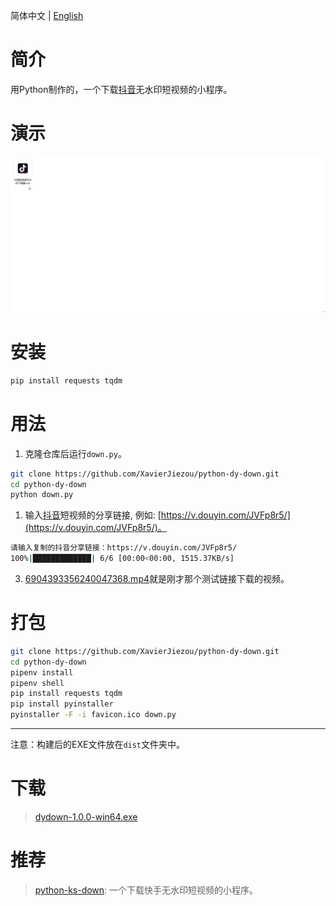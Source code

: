 简体中文 | [English](/README.md)
# 简介
用Python制作的，一个下载[抖音](https://www.douyin.com/)无水印短视频的小程序。
# 演示
![demo.gif](/demo.gif) 
# 安装
```bash
pip install requests tqdm
```
# 用法
1. 克隆仓库后运行`down.py`。
```bash
git clone https://github.com/XavierJiezou/python-dy-down.git
cd python-dy-down
python down.py
```
1. 输入[抖音](https://www.douyin.com/)短视频的分享链接, 例如: [https://v.douyin.com/JVFp8r5/](https://v.douyin.com/JVFp8r5/)。
```bash
请输入复制的抖音分享链接：https://v.douyin.com/JVFp8r5/
100%|█████████████| 6/6 [00:00<00:00, 1515.37KB/s]
```
3. [6904393356240047368.mp4](6904393356240047368.mp4)就是刚才那个测试链接下载的视频。
# 打包
```bash
git clone https://github.com/XavierJiezou/python-dy-down.git
cd python-dy-down
pipenv install
pipenv shell
pip install requests tqdm
pip install pyinstaller
pyinstaller -F -i favicon.ico down.py
```
---
注意：构建后的EXE文件放在`dist`文件夹中。
# 下载
> [dydown-1.0.0-win64.exe](https://github.com/XavierJiezou/python-dy-down/releases/download/1.0.0/dydown-1.0.0-win64.exe)
# 推荐
> [python-ks-down](https://github.com/XavierJiezou/python-ks-down): 一个下载快手无水印短视频的小程序。

